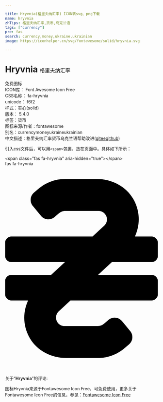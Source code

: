 ```yaml
---

title: Hryvnia(格里夫纳汇率) ICON转svg、png下载
name: hryvnia
zhTips: 格里夫纳汇率,货币,乌克兰语
tags: ["currency"]
pre: fas
search: currency,money,ukraine,ukrainian
image: https://iconhelper.cn/svg/fontawesome/solid/hryvnia.svg

---
```


# Hryvnia  <small style="font-size: 60%;font-weight: 100">格里夫纳汇率</small>


<div class="detail-page">
<p>
<span><span class="badge-success badge">免费图标</span> </span>
<br/>
<span>
ICON库：
<span class="badge-secondary badge">Font Awesome Icon Free</span> 
</span>
<br/>
<span>
CSS名称：
<span class="badge-secondary badge">fa-hryvnia</span> 
</span>
<br/>
<span>
unicode：
<span class="badge-secondary badge">f6f2</span> 
<copy-btn content='f6f2' btn-title=""></copy-btn>
<copy-btn :content='String.fromCodePoint(parseInt("f6f2", 16))' btn-title="复制U"></copy-btn>
</span><br/><span>样式：<span class="badge-light badge">实心(solid)</span></span>
<br/>
<span>
版本：
<span class="badge-secondary badge">5.4.0</span> 
</span><br/><span>标签：<span class="badge-light badge"><router-link to="/tags/currency.html">货币</router-link></span></span>
<br/>
<span>图标来源/作者：<span class="badge-light badge">fontawesome</span></span> 
<br/>
<span>别名：<span class="badge-light badge">currency</span><span class="badge-light badge">money</span><span class="badge-light badge">ukraine</span><span class="badge-light badge">ukrainian</span></span><br/><span class="zh-detail">中文描述：<span class="badge-primary badge">格里夫纳汇率</span><span class="badge-primary badge">货币</span><span class="badge-primary badge">乌克兰语</span><span class="help-link"><span>帮助改进</span>(<a href="https://gitee.com/liuwave/icon-helper/edit/master/json/fontawesome/solid/hryvnia.json" target="_blank" rel="noopener noreferrer">gitee</a><a href="https://github.com/liuwave/icon-helper/edit/master/json/fontawesome/solid/hryvnia.json" target="_blank" rel="noopener noreferrer">github</a></span>)</span><br/>
</p>
</div>
<div class="alert alert-dark">
  <i class="fas fa-hryvnia fa-xs"></i>
  <i class="fas fa-hryvnia fa-sm"></i>
  <i class="fas fa-hryvnia fa-lg"></i>
  <i class="fas fa-hryvnia fa-2x"></i>
  <i class="fas fa-hryvnia fa-3x"></i>
  <i class="fas fa-hryvnia fa-5x"></i>
  <i class="fas fa-hryvnia fa-7x"></i>
</div>
<div>
  <p>引入css文件后，可以用<code>&lt;span&gt;</code>包裹，放在页面中。具体如下所示：    
  </p>
  <div class="alert alert-primary" style="font-size: 14px">
    &lt;span class="fas fa-hryvnia" aria-hidden="true"&gt;&lt;/span&gt;
    <copy-btn content='<span class="fas fa-hryvnia" aria-hidden="true"></span>'></copy-btn>
  </div>
  <div class="alert alert-secondary">
    <i class="fas fa-hryvnia"
    style="font-size: 24px"
    aria-hidden="true"></i> fas fa-hryvnia
    <copy-btn content="fas fa-hryvnia" btn-title="复制图标名称"></copy-btn>
  </div>
</div>
<div id="svg" class="svg-wrap">
<svg xmlns="http://www.w3.org/2000/svg" viewBox="0 0 384 512"><path d="M368 240c8.84 0 16-7.16 16-16v-32c0-8.84-7.16-16-16-16h-41.86c13.41-28.63 13.74-63.33-4.13-94.05C303.34 49.84 267.1 32 229.96 32h-78.82c-24.32 0-47.86 8.53-66.54 24.09L72.83 65.9c-10.18 8.49-11.56 23.62-3.07 33.8l20.49 24.59c8.49 10.19 23.62 11.56 33.81 3.07l11.73-9.78c4.32-3.6 9.77-5.57 15.39-5.57h83.62c11.69 0 21.2 9.52 21.2 21.2 0 5.91-2.48 11.58-6.81 15.58L219.7 176H16c-8.84 0-16 7.16-16 16v32c0 8.84 7.16 16 16 16h134.37l-34.67 32H16c-8.84 0-16 7.16-16 16v32c0 8.84 7.16 16 16 16h41.86c-13.41 28.63-13.74 63.33 4.13 94.05C80.66 462.15 116.9 480 154.04 480h78.82c24.32 0 47.86-8.53 66.54-24.09l11.77-9.81c10.18-8.49 11.56-23.62 3.07-33.8l-20.49-24.59c-8.49-10.19-23.62-11.56-33.81-3.07l-11.75 9.8a23.992 23.992 0 0 1-15.36 5.56H149.2c-11.69 0-21.2-9.52-21.2-21.2 0-5.91 2.48-11.58 6.81-15.58L164.3 336H368c8.84 0 16-7.16 16-16v-32c0-8.84-7.16-16-16-16H233.63l34.67-32H368z"/></svg>
</div>
<detail full-name='fa-hryvnia'></detail>
<div class="icon-detail__container">
<p>关于“<b>Hryvnia</b>”的评论:</p>
</div>
<Vssue title="关于“Hryvnia”的评论" />    
<div><p>图标Hryvnia来源于Fontawesome Icon Free，可免费使用，更多关于  Fontawesome Icon Free的信息，参见：<a target="_blank" href="https://iconhelper.cn/fontawesome.html">Fontawesome Icon Free</a>
</p></div>

